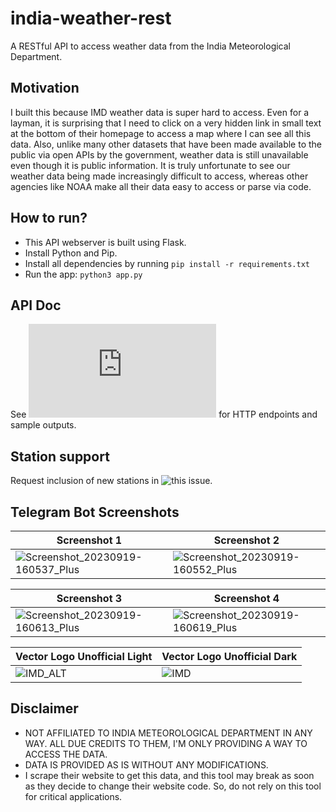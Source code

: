 # india-weather-rest
A RESTful API to access weather data from the India Meteorological Department.

## Motivation
I built this because IMD weather data is super hard to access. Even for a layman, it is surprising that I need to click on a very hidden link in small text at the bottom of their homepage to access a map where I can see all this data. Also, unlike many other datasets that have been made available to the public via open APIs by the government, weather data is still unavailable even though it is public information. It is truly unfortunate to see our weather data being made increasingly difficult to access, whereas other agencies like NOAA make all their data easy to access or parse via code.

## How to run?
- This API webserver is built using Flask.
- Install Python and Pip.
- Install all dependencies by running `pip install -r requirements.txt`
- Run the app: `python3 app.py`

## API Doc
See ![API Documentation](https://github.com/rtdtwo/india-weather-rest/blob/main/APIDoc.md) for HTTP endpoints and sample outputs.

## Station support
Request inclusion of new stations in ![this issue](https://github.com/rtdtwo/india-weather-rest/issues/1).

## Telegram Bot Screenshots
| Screenshot 1 | Screenshot 2 |
| ------------ | ------------ |
| ![Screenshot_20230919-160537_Plus](https://github.com/prateekmaru/india-weather-rest/assets/47496067/0942d2ef-b0c4-4a17-95a1-9ab459480991) | ![Screenshot_20230919-160552_Plus](https://github.com/prateekmaru/india-weather-rest/assets/47496067/0a9000b5-8318-4caf-a19b-35f3eb0525b0) |

| Screenshot 3 | Screenshot 4 |
| ------------ | ------------ |
| ![Screenshot_20230919-160613_Plus](https://github.com/prateekmaru/india-weather-rest/assets/47496067/752a006c-542a-4830-9ea9-08704a27702b) | ![Screenshot_20230919-160619_Plus](https://github.com/prateekmaru/india-weather-rest/assets/47496067/ed421411-b28b-4eba-b8a5-a52b99c057e0) |

| Vector Logo Unofficial Light | Vector Logo Unofficial Dark |
| ------------ | ------------ |
| ![IMD_ALT](https://github.com/prateekmaru/india-weather-rest/assets/47496067/97c2000b-ed93-40d8-a2fc-1e88a5007d04) | ![IMD](https://github.com/prateekmaru/india-weather-rest/assets/47496067/0b98512f-c3b6-4762-b409-c7b7146b372c) |



## Disclaimer
- NOT AFFILIATED TO INDIA METEOROLOGICAL DEPARTMENT IN ANY WAY. ALL DUE CREDITS TO THEM, I'M ONLY PROVIDING A WAY TO ACCESS THE DATA.
- DATA IS PROVIDED AS IS WITHOUT ANY MODIFICATIONS.
- I scrape their website to get this data, and this tool may break as soon as they decide to change their website code. So, do not rely on this tool for critical applications.
